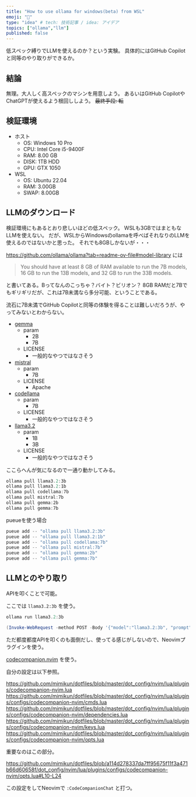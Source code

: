 ```yaml
---
title: "How to use ollama for windows(beta) from WSL"
emoji: "🤖"
type: "idea" # tech: 技術記事 / idea: アイデア
topics: ["ollama","llm"]
published: false
---
```


低スペック縛りでLLMを使えるのか？という実験。
具体的にはGitHub Copilotと同等のやり取りができるか。

## 結論

無理。大人しく高スペックのマシンを用意しよう。
あるいはGitHub CopilotやChatGPTが使えるよう根回ししよう。
~~最終手段: 転~~

## 検証環境
- ホスト
	- OS: Windows 10 Pro
    - CPU: Intel Core i5-9400F
    - RAM: 8.00 GB
    - DISK: 1TB HDD
    - GPU: GTX 1050
- WSL
	- OS: Ubuntu 22.04
    - RAM: 3.00GB
    - SWAP: 8.00GB

## LLMのダウンロード
検証環境にもあるとおり悲しいほどの低スペック。
WSLも3GBではまともなLLMを使えない。
だが、WSLからWindowsのollamaを呼べばそれなりのLLMを使えるのではないかと思った。
それでも8GBしかないが・・・

https://github.com/ollama/ollama?tab=readme-ov-file#model-library には
> You should have at least 8 GB of RAM available to run the 7B models, 16 GB to run the 13B models, and 32 GB to run the 33B models.

と書いてある。Bってなんのこっちゃ？バイト？ビリオン？
8GB RAMだと7Bでもギリギリだが、これは7B未満なら多分可能、ということである。

流石に7B未満でGitHub Copilotと同等の体験を得ることは難しいだろうが、やってみないとわからない。

- [gemma](https://ollama.com/library/gemma)
	- param
		- 2B
		- 7B
	- LICENSE
		- 一般的なやつではなさそう
- [mistral](https://ollama.com/library/mistral)
	- param
		- 7B
	- LICENSE
		- Apache
- [codellama](https://ollama.com/library/codellama)
	- param
		- 7B
	- LICENSE
		- 一般的なやつではなさそう
- [llama3.2](https://ollama.com/library/llama3.2)
	- param
		- 1B
		- 3B
	- LICENSE
		- 一般的なやつではなさそう

ここらへんが気になるので一通り動かしてみる。

```powershell
ollama pull llama3.2:3b
ollama pull llama3.2:1b
ollama pull codellama:7b
ollama pull mistral:7b
ollama pull gemma:2b
ollama pull gemma:7b
```

pueueを使う場合

```powershell
pueue add -- "ollama pull llama3.2:3b"
pueue add -- "ollama pull llama3.2:1b"
pueue add -- "ollama pull codellama:7b"
pueue add -- "ollama pull mistral:7b"
pueue add -- "ollama pull gemma:2b"
pueue add -- "ollama pull gemma:7b"
```

## LLMとのやり取り

APIを叩くことで可能。

ここでは `llama3.2:3b` を使う。

```powershell
ollama run llama3.2:3b

(Invoke-WebRequest -method POST -Body '{"model":"llama3.2:3b", "prompt":"Why is the sky blue?", "stream": false}' -uri http://localhost:11434/api/generate ).Content | ConvertFrom-json
```

ただ都度都度APIを叩くのも面倒だし、使ってる感じがしないので、Neovimプラグインを使う。

[codecompanion.nvim](https://github.com/olimorris/codecompanion.nvim) を使う。

自分の設定は以下参照。

https://github.com/mimikun/dotfiles/blob/master/dot_config/nvim/lua/plugins/codecompanion-nvim.lua
https://github.com/mimikun/dotfiles/blob/master/dot_config/nvim/lua/plugins/configs/codecompanion-nvim/cmds.lua
https://github.com/mimikun/dotfiles/blob/master/dot_config/nvim/lua/plugins/configs/codecompanion-nvim/dependencies.lua
https://github.com/mimikun/dotfiles/blob/master/dot_config/nvim/lua/plugins/configs/codecompanion-nvim/keys.lua
https://github.com/mimikun/dotfiles/blob/master/dot_config/nvim/lua/plugins/configs/codecompanion-nvim/opts.lua

重要なのはこの部分。

https://github.com/mimikun/dotfiles/blob/a114d278337da7ff95675f11f3a471b66d60658f/dot_config/nvim/lua/plugins/configs/codecompanion-nvim/opts.lua#L10-L24

この設定をしてNeovimで `:CodeCompanionChat` と打つ。

